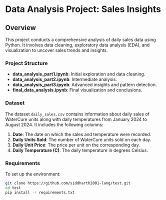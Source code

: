 # Data Analysis Project: Sales Insights

## Overview
This project conducts a comprehensive analysis of daily sales data using Python. It involves data cleaning, exploratory data analysis (EDA), and visualization to uncover sales trends and insights.

### Project Structure
- **data_analysis_part1.ipynb**: Initial exploration and data cleaning.
- **data_analysis_part2.ipynb**: Intermediate analysis.
- **data_analysis_part3.ipynb**: Advanced insights and pattern detection.
- **final_data_analysis.ipynb**: Final visualization and conclusions.

### Dataset
The dataset `daily_sales.csv` contains information about daily sales of WaterCure units along with daily temperatures from January 2024 to August 2024. It includes the following columns:
1. **Date**: The date on which the sales and temperature were recorded.
2. **Daily Units Sold**: The number of WaterCure units sold on each day.
3. **Daily Unit Price**: The price per unit on the corresponding day.
4. **Daily Temperature (C)**: The daily temperature in degrees Celsius.

### Requirements
To set up the environment:
```bash
git clone https://github.com/siddharth2001-lang/test.git
cd test
pip install -r requirements.txt
